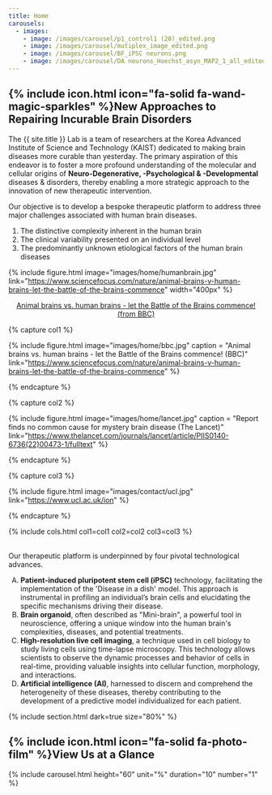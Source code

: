 ```yaml
---
title: Home
carousels:
  - images: 
    - image: /images/carousel/p1_control1 (20)_edited.png
    - image: /images/carousel/mutiplex_image_edited.png
    - image: /images/carousel/BF_iPSC neurons.png
    - image: /images/carousel/DA neurons_Hoechst_asyn_MAP2_1_all_edited.png
---
```


## {% include icon.html icon="fa-solid fa-wand-magic-sparkles" %}New Approaches to Repairing Incurable Brain Disorders

The {{ site.title }} Lab is a team of researchers at the Korea Advanced Institute of Science and Technology (KAIST) dedicated to making brain diseases more curable than yesterday. The primary aspiration of this endeavor is to foster a more profound understanding of the molecular and cellular origins of <strong><blueinvt>Neuro-Degenerative, -Psychological & -Developmental</blueinvt></strong> diseases & disorders, thereby enabling a more strategic approach to the innovation of new therapeutic intervention.
<br>

Our objective is to develop a bespoke therapeutic platform to address three major challenges associated with human brain diseases.

<ol>
  <li>The distinctive complexity inherent in the human brain </li>
  
  <li>The clinical variability presented on an individual level </li>
  
  <li>The predominantly unknown etiological factors of the human brain diseases </li>
</ol>

{% include figure.html image="images/home/humanbrain.jpg" link="https://www.sciencefocus.com/nature/animal-brains-v-human-brains-let-the-battle-of-the-brains-commence" width="400px" %}
<center>
  <a href="https://www.sciencefocus.com/nature/animal-brains-v-human-brains-let-the-battle-of-the-brains-commence">Animal brains vs. human brains - let the Battle of the Brains commence! (from BBC)</a>
</center>

{% capture col1 %}

{% include figure.html image="images/home/bbc.jpg" caption = "Animal brains vs. human brains - let the Battle of the Brains commence! (BBC)" link="https://www.sciencefocus.com/nature/animal-brains-v-human-brains-let-the-battle-of-the-brains-commence" %}

{% endcapture %}

{% capture col2 %}

{% include figure.html image="images/home/lancet.jpg" caption = "Report finds no common cause for mystery brain disease (The Lancet)" link="https://www.thelancet.com/journals/lancet/article/PIIS0140-6736(22)00473-1/fulltext" %}

{% endcapture %}

{% capture col3 %}

{% include figure.html image="images/contact/ucl.jpg" link="https://www.ucl.ac.uk/ion" %}

{% endcapture %}

{% include cols.html col1=col1 col2=col2 col3=col3 %}

<br>
Our therapeutic platform is underpinned by four pivotal technological advances.

<ol type="A">
  <li> <strong><yellowinvt>Patient-induced pluripotent stem cell (iPSC)</yellowinvt></strong> technology, facilitating the implementation of the 'Disease in a dish' model. This approach is instrumental in profiling an individual’s brain cells and elucidating the specific mechanisms driving their disease.
  </li>

  <li> <strong><blueinvt>Brain organoid</blueinvt></strong>, often described as "Mini-brain", a powerful tool in neuroscience, offering a unique window into the human brain's complexities, diseases, and potential treatments. 
  </li>

  <li> <strong><orangeinvt>High-resolution live cell imaging</orangeinvt></strong>, a technique used in cell biology to study living cells using time-lapse microscopy. This technology allows scientists to observe the dynamic processes and behavior of cells in real-time, providing valuable insights into cellular function, morphology, and interactions. 
  </li>
  
  <li> <strong><greeninvt>Artificial intelligence (AI)</greeninvt></strong>, harnessed to discern and comprehend the heterogeneity of these diseases, thereby contributing to the development of a predictive model individualized for each patient.
  </li>
</ol>

{% include section.html dark=true size="80%" %}

## {% include icon.html icon="fa-solid fa-photo-film" %}View Us at a Glance

{% include carousel.html height="60" unit="%" duration="10" number="1" %}
